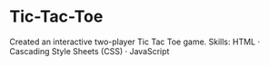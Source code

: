 # Tic-Tac-Toe
Created an interactive two-player Tic Tac Toe game.
Skills: HTML · Cascading Style Sheets (CSS) · JavaScript

